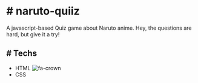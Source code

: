 # # naruto-quiiz
A javascript-based Quiz game about Naruto anime. Hey, the questions are hard, but give it a try!

## # Techs
* HTML ![fa-crown](html.png)
* CSS
